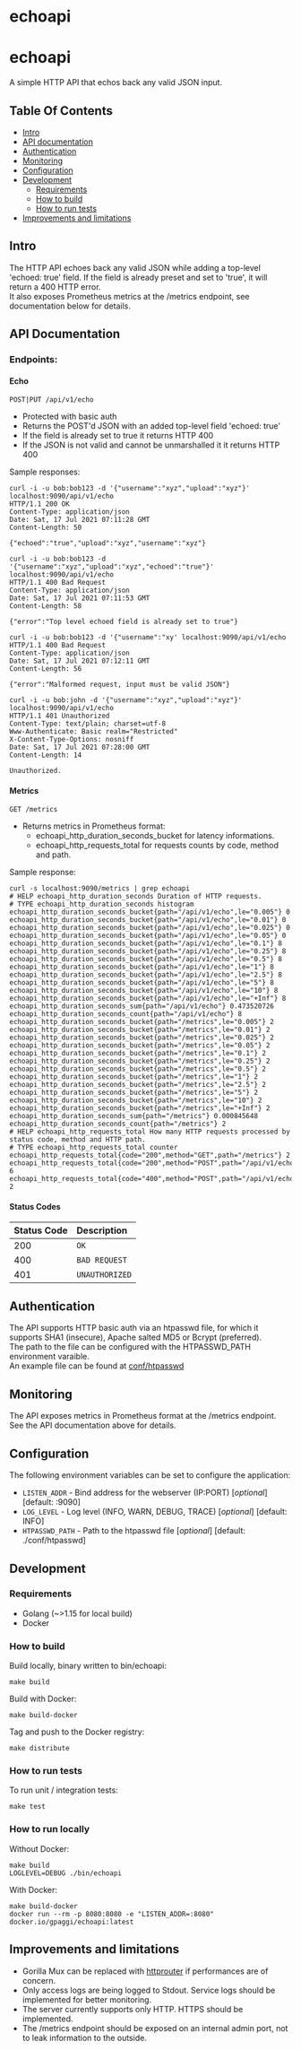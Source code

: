 # echoapi

# echoapi
A simple HTTP API that echos back any valid JSON input.

## Table Of Contents

* [Intro](#intro)
* [API documentation](#api-documentation)
* [Authentication](#authentication)
* [Monitoring](#monitoring)
* [Configuration](#configuration)
* [Development](#development)
  * [Requirements](#requirements)
  * [How to build](#how-to-build)
  * [How to run tests](#how-to-run-tests)
* [Improvements and limitations](#improvements-and-limitations)

## Intro
The HTTP API echoes back any valid JSON while adding a top-level 'echoed: true' field. If the field is already preset and set to 'true', it will return a 400 HTTP error.  
It also exposes Prometheus metrics at the /metrics endpoint, see documentation below for details.

## API Documentation
### Endpoints:
#### Echo  
`POST|PUT /api/v1/echo`  
* Protected with basic auth
* Returns the POST'd JSON with an added top-level field 'echoed: true'
* If the field is already set to true it returns HTTP 400
* If the JSON is not valid and cannot be unmarshalled it it returns HTTP 400  
  
Sample responses:
```
curl -i -u bob:bob123 -d '{"username":"xyz","upload":"xyz"}' localhost:9090/api/v1/echo
HTTP/1.1 200 OK
Content-Type: application/json
Date: Sat, 17 Jul 2021 07:11:28 GMT
Content-Length: 50

{"echoed":"true","upload":"xyz","username":"xyz"}
```
```
curl -i -u bob:bob123 -d '{"username":"xyz","upload":"xyz","echoed":"true"}' localhost:9090/api/v1/echo
HTTP/1.1 400 Bad Request
Content-Type: application/json
Date: Sat, 17 Jul 2021 07:11:53 GMT
Content-Length: 58

{"error":"Top level echoed field is already set to true"}
```
```
curl -i -u bob:bob123 -d '{"username":"xy' localhost:9090/api/v1/echo
HTTP/1.1 400 Bad Request
Content-Type: application/json
Date: Sat, 17 Jul 2021 07:12:11 GMT
Content-Length: 56

{"error":"Malformed request, input must be valid JSON"}
```
```
curl -i -u bob:john -d '{"username":"xyz","upload":"xyz"}' localhost:9090/api/v1/echo
HTTP/1.1 401 Unauthorized
Content-Type: text/plain; charset=utf-8
Www-Authenticate: Basic realm="Restricted"
X-Content-Type-Options: nosniff
Date: Sat, 17 Jul 2021 07:28:00 GMT
Content-Length: 14

Unauthorized.
```
#### Metrics  
`GET /metrics`  
* Returns metrics in Prometheus format:
  * echoapi_http_duration_seconds_bucket for latency informations.
  * echoapi_http_requests_total for requests counts by code, method and path.  
  
Sample response:
```
curl -s localhost:9090/metrics | grep echoapi
# HELP echoapi_http_duration_seconds Duration of HTTP requests.
# TYPE echoapi_http_duration_seconds histogram
echoapi_http_duration_seconds_bucket{path="/api/v1/echo",le="0.005"} 0
echoapi_http_duration_seconds_bucket{path="/api/v1/echo",le="0.01"} 0
echoapi_http_duration_seconds_bucket{path="/api/v1/echo",le="0.025"} 0
echoapi_http_duration_seconds_bucket{path="/api/v1/echo",le="0.05"} 0
echoapi_http_duration_seconds_bucket{path="/api/v1/echo",le="0.1"} 8
echoapi_http_duration_seconds_bucket{path="/api/v1/echo",le="0.25"} 8
echoapi_http_duration_seconds_bucket{path="/api/v1/echo",le="0.5"} 8
echoapi_http_duration_seconds_bucket{path="/api/v1/echo",le="1"} 8
echoapi_http_duration_seconds_bucket{path="/api/v1/echo",le="2.5"} 8
echoapi_http_duration_seconds_bucket{path="/api/v1/echo",le="5"} 8
echoapi_http_duration_seconds_bucket{path="/api/v1/echo",le="10"} 8
echoapi_http_duration_seconds_bucket{path="/api/v1/echo",le="+Inf"} 8
echoapi_http_duration_seconds_sum{path="/api/v1/echo"} 0.473520726
echoapi_http_duration_seconds_count{path="/api/v1/echo"} 8
echoapi_http_duration_seconds_bucket{path="/metrics",le="0.005"} 2
echoapi_http_duration_seconds_bucket{path="/metrics",le="0.01"} 2
echoapi_http_duration_seconds_bucket{path="/metrics",le="0.025"} 2
echoapi_http_duration_seconds_bucket{path="/metrics",le="0.05"} 2
echoapi_http_duration_seconds_bucket{path="/metrics",le="0.1"} 2
echoapi_http_duration_seconds_bucket{path="/metrics",le="0.25"} 2
echoapi_http_duration_seconds_bucket{path="/metrics",le="0.5"} 2
echoapi_http_duration_seconds_bucket{path="/metrics",le="1"} 2
echoapi_http_duration_seconds_bucket{path="/metrics",le="2.5"} 2
echoapi_http_duration_seconds_bucket{path="/metrics",le="5"} 2
echoapi_http_duration_seconds_bucket{path="/metrics",le="10"} 2
echoapi_http_duration_seconds_bucket{path="/metrics",le="+Inf"} 2
echoapi_http_duration_seconds_sum{path="/metrics"} 0.000845648
echoapi_http_duration_seconds_count{path="/metrics"} 2
# HELP echoapi_http_requests_total How many HTTP requests processed by status code, method and HTTP path.
# TYPE echoapi_http_requests_total counter
echoapi_http_requests_total{code="200",method="GET",path="/metrics"} 2
echoapi_http_requests_total{code="200",method="POST",path="/api/v1/echo"} 6
echoapi_http_requests_total{code="400",method="POST",path="/api/v1/echo"} 2
```
#### Status Codes
| Status Code | Description |
| :--- | :--- |
| 200 | `OK` |
| 400 | `BAD REQUEST` |
| 401 | `UNAUTHORIZED` |

## Authentication
The API supports HTTP basic auth via an htpasswd file, for which it supports SHA1 (insecure), Apache salted MD5 or Bcrypt (preferred).  
The path to the file can be configured with the HTPASSWD_PATH environment varaible.  
An example file can be found at [conf/htpasswd](conf/htpasswd)

## Monitoring
The API exposes metrics in Prometheus format at the /metrics endpoint. See the API documentation above for details.

## Configuration
The following environment variables can be set to configure the application:
* `LISTEN_ADDR` - Bind address for the webserver (IP:PORT) [*optional*] [default: :9090]
* `LOG_LEVEL` - Log level (INFO, WARN, DEBUG, TRACE) [*optional*] [default: INFO]
* `HTPASSWD_PATH` - Path to the htpasswd file [*optional*] [default: ./conf/htpasswd]

## Development

### Requirements
* Golang (~>1.15 for local build)
* Docker

### How to build
Build locally, binary written to bin/echoapi:
```
make build
```

Build with Docker:
```
make build-docker
```

Tag and push to the Docker registry:
```
make distribute
```

### How to run tests
To run unit / integration tests:
```
make test
```

### How to run locally
Without Docker:
```
make build
LOGLEVEL=DEBUG ./bin/echoapi
```

With Docker:
```
make build-docker
docker run --rm -p 8080:8080 -e "LISTEN_ADDR=:8080" docker.io/gpaggi/echoapi:latest
```


## Improvements and limitations
* Gorilla Mux can be replaced with [httprouter](https://github.com/julienschmidt/httprouter) if performances are of concern.
* Only access logs are being logged to Stdout. Service logs should be implemented for better monitoring.
* The server currently supports only HTTP. HTTPS should be implemented.
* The /metrics endpoint should be exposed on an internal admin port, not to leak information to the outside.